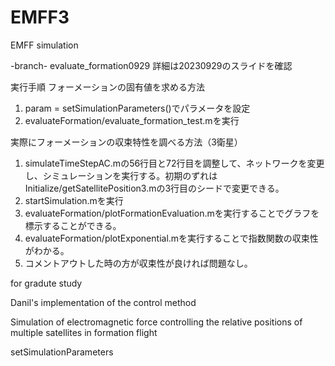 # EMFF3
EMFF simulation

-branch-
evaluate_formation0929
詳細は20230929のスライドを確認

実行手順
フォーメーションの固有値を求める方法
1. param = setSimulationParameters()でパラメータを設定
2. evaluateFormation/evaluate_formation_test.mを実行

実際にフォーメーションの収束特性を調べる方法（3衛星）
1. simulateTimeStepAC.mの56行目と72行目を調整して、ネットワークを変更し、シミュレーションを実行する。初期のずれはInitialize/getSatellitePosition3.mの3行目のシードで変更できる。
2. startSimulation.mを実行
3. evaluateFormation/plotFormationEvaluation.mを実行することでグラフを標示することができる。
4. evaluateFormation/plotExponential.mを実行することで指数関数の収束性がわかる。
5. コメントアウトした時の方が収束性が良ければ問題なし。


for gradute study

Danil's implementation of the control method

Simulation of electromagnetic force controlling the relative positions of multiple satellites in formation flight



setSimulationParameters

<Control>

<Initialize>

<Magneticforce>

<Other>

<Show>

<U2m>

<Update>
